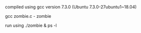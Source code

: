 compiled using gcc version 7.3.0 (Ubuntu 7.3.0-27ubuntu1~18.04)

gcc zombie.c - zombie

run using
./zombie & ps -l
